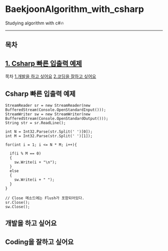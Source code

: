 # BaekjoonAlgorithm_with_csharp
Studying algorithm with c#🔥

---
## 목차
[1. Csharp 빠른 입출력 예제](#Csharp-빠른-입출력-예제)
---

목차
[1.개발을 하고 싶어요](#개발을-하고-싶어요)
[2.코딩을 잘하고 싶어요](#coding을-잘하고-싶어요)



## Csharp 빠른 입출력 예제
```
StreamReader sr = new StreamReader(new BufferedStream(Console.OpenStandardInput()));
StreamWriter sw = new StreamWriter(new BufferedStream(Console.OpenStandardOutput()));
String str = sr.ReadLine();

int N = Int32.Parse(str.Split(' ')[0]);
int M = Int32.Parse(str.Split(' ')[1]);

for(int i = 1; i <= N * M; i++){

  if(i % M == 0) 
  {
    sw.Write(i + "\n");
  }
  else
  {
    sw.Write(i + " ");
  }
}

// Close 메소드에는 Flush가 포함되어있다.
sr.Close();   
sw.Close();
```

## 개발을 하고 싶어요
## Coding을 잘하고 싶어요
